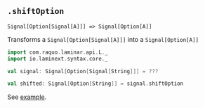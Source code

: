 ## `.shiftOption`

`Signal[Option[Signal[A]]] => Signal[Option[A]]`

Transforms a `Signal[Option[Signal[A]]]` into a `Signal[Option[A]]`

```scala
import com.raquo.laminar.api.L._
import io.laminext.syntax.core._

val signal: Signal[Option[Signal[String]]] = ???

val shifted: Signal[Option[String]] = signal.shiftOption
```

See [example](/core/example-signal-shift-option).
